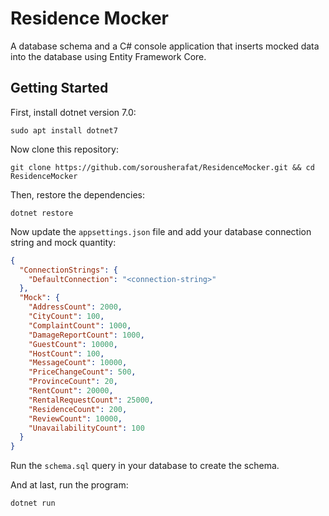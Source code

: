 # Residence Mocker
A database schema and a C# console application that inserts mocked data into the database using Entity Framework Core.

## Getting Started

First, install dotnet version 7.0:

```shell
sudo apt install dotnet7
```

Now clone this repository:

```shell
git clone https://github.com/sorousherafat/ResidenceMocker.git && cd ResidenceMocker
```

Then, restore the dependencies:

```shell
dotnet restore
```

Now update the `appsettings.json` file and add your database connection string and mock quantity:

```json
{
  "ConnectionStrings": {
    "DefaultConnection": "<connection-string>"
  },
  "Mock": {
    "AddressCount": 2000,
    "CityCount": 100,
    "ComplaintCount": 1000,
    "DamageReportCount": 1000,
    "GuestCount": 10000,
    "HostCount": 100,
    "MessageCount": 10000,
    "PriceChangeCount": 500,
    "ProvinceCount": 20,
    "RentCount": 20000,
    "RentalRequestCount": 25000,
    "ResidenceCount": 200,
    "ReviewCount": 10000,
    "UnavailabilityCount": 100
  }
}
```

Run the `schema.sql` query in your database to create the schema.

And at last, run the program:

```shell
dotnet run
```